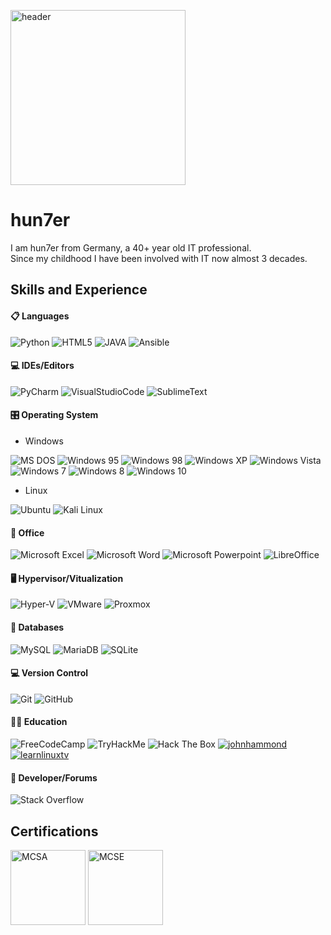 [<img src='https://github.com/hun7erCybersecurity/hun7erCybersecurity/blob/main/header1.png' alt='header'  height='280'>](https://github.com/hun7erCybersecurity)

# hun7er
I am hun7er from Germany, a 40+ year old IT professional.  
Since my childhood I have been involved with IT now almost 3 decades.  



## Skills and Experience
#### 📋 Languages
![Python](https://img.shields.io/badge/-Python-blue?logo=python&logoColor=yellow&style=plastic&logoWidth=20)
![HTML5](https://img.shields.io/badge/-HTML5-E34F26?logo=HTML5&logoColor=white&style=plastic&logoWidth=20)
![JAVA](https://img.shields.io/badge/-JAVA-orange?logo=Java&logoColor=white&style=plastic&logoWidth=20)
![Ansible](https://img.shields.io/badge/-Ansible-black?logo=Ansible&logoColor=white&style=plastic&logoWidth=20)

####  💻 IDEs/Editors
![PyCharm](https://img.shields.io/badge/-PyCharm-green?logo=PyCharm&logoColor=000000&style=plastic&logoWidth=20)
![VisualStudioCode](https://img.shields.io/badge/-Visual%20Studio%20Code-yellow?logo=VisualStudioCode&logoColor=007ACC&style=plastic&logoWidth=20)
![SublimeText](https://img.shields.io/badge/-Sublime%20Text-gray?logo=SublimeText&logoColor=FF9800&style=plastic&logoWidth=20)

####  🎛️ Operating System
* Windows

![MS DOS](https://img.shields.io/badge/-MS_DOS-blue?logo=Windows%2095&logoColor=white&style=plastic&logoWidth=20)
![Windows 95](https://img.shields.io/badge/-Windows_95-008080?logo=Windows%2095&logoColor=white&style=plastic&logoWidth=20)
![Windows 98](https://img.shields.io/badge/-Windows%2098-blue?logo=Windows%2095&logoColor=white&style=plastic&logoWidth=20)
![Windows XP](https://img.shields.io/badge/-Windows%20XP-003399?logo=Windows%20XP&logoColor=white&style=plastic&logoWidth=20)
![Windows Vista](https://img.shields.io/badge/-Windows%20Vista-003399?logo=Windows%20XP&logoColor=white&style=plastic&logoWidth=20)
![Windows 7](https://img.shields.io/badge/-Windows%207-0078D6?logo=Windows%20XP&logoColor=white&style=plastic&logoWidth=20)
![Windows 8](https://img.shields.io/badge/-Windows%208-0078D6?logo=Windows%20XP&logoColor=white&style=plastic&logoWidth=20)
![Windows 10](https://img.shields.io/badge/-Windows%2010-0078D6?logo=Windows%20XP&logoColor=white&style=plastic&logoWidth=20)
* Linux

![Ubuntu](https://img.shields.io/badge/-Ubuntu-E95420?logo=Ubuntu&logoColor=white&style=plastic&logoWidth=20)
![Kali Linux](https://img.shields.io/badge/-Kali%20Linux-557C94?logo=Kali%20Linux&logoColor=white&style=plastic&logoWidth=20)

####  🏢 Office
![Microsoft Excel](https://img.shields.io/badge/-Microsoft%20Excel-217346?logo=Microsoft%20Excel&logoColor=white&style=plastic&logoWidth=20)
![Microsoft Word](https://img.shields.io/badge/-Microsoft%20Word-2B579A?logo=Microsoft%20Word&logoColor=white&style=plastic&logoWidth=20)
![Microsoft Powerpoint](https://img.shields.io/badge/-Microsoft%20Powerpoint-B7472A?logo=Microsoft%20PowerPoint&logoColor=white&style=plastic&logoWidth=20)
![LibreOffice](https://img.shields.io/badge/-Libre%20Office-18A303?logo=LibreOffice&logoColor=white&style=plastic&logoWidth=20)

#### 🖥️ Hypervisor/Vitualization
![Hyper-V](https://img.shields.io/badge/-Hyper_V-0078D6?logo=Windows&logoColor=white&style=plastic&logoWidth=20)
![VMware](https://img.shields.io/badge/-VMware-607078?logo=VMWare&logoColor=white&style=plastic&logoWidth=20)
![Proxmox](https://img.shields.io/badge/-Proxmox-E57000?logo=Proxmox&logoColor=white&style=plastic&logoWidth=20)

####  💾 Databases
![MySQL](https://img.shields.io/badge/-MySQL-4479A1?logo=mysql&logoColor=white&style=plastic&logoWidth=20)
![MariaDB](https://img.shields.io/badge/-MariaDB-003545?logo=mariadb&logoColor=white&style=plastic&logoWidth=20)
![SQLite](https://img.shields.io/badge/-SQLite-003B57?logo=SQLite&logoColor=white&style=plastic&logoWidth=20)

####  💻 Version Control
![Git](https://img.shields.io/badge/-Git-F05032?logo=Git&logoColor=white&style=plastic&logoWidth=20)
![GitHub](https://img.shields.io/badge/-GitHub-181717?logo=GitHub&logoColor=white&style=plastic&logoWidth=20)

####  🧑‍🏫 Education
![FreeCodeCamp](https://img.shields.io/badge/-FreeCodeCamp-0A0A23?logo=FreeCodeCamp&logoColor=white&style=plastic&logoWidth=20)
![TryHackMe](https://img.shields.io/badge/-TryHackMe-212C42?logo=TryHackMe&logoColor=white&style=plastic&logoWidth=20)
![Hack The Box](https://img.shields.io/badge/-Hack%20The%20Box-gray?logo=Hack%20The%20Box&logoColor=9FEF00&style=plastic&logoWidth=20)
<a href="https://www.youtube.com/c/JohnHammond010"><img src="https://img.shields.io/badge/-John%20Hammond-FF0000?logo=Youtube&logoColor=white&style=plastic&logoWidth=20" alt="johnhammond"/></a>
<a href="https://www.youtube.com/c/learnlinuxtv"><img src="https://img.shields.io/badge/-LearnLinuxTV-FF0000?logo=Youtube&logoColor=white&style=plastic&logoWidth=20" alt="learnlinuxtv"/></a>
                                                

####  🤴 Developer/Forums
![Stack Overflow](https://img.shields.io/badge/-Stack_Overflow-F58025?logo=Stack%20Overflow&logoColor=white&style=plastic&logoWidth=20)


## Certifications
[<img src='https://github.com/hun7erCybersecurity/hun7erCybersecurity/blob/main/MCSA-Windows%20Server%202016.png' alt='MCSA' height='120'>](https://github.com/hun7erCybersecurity) 
[<img src='https://github.com/hun7erCybersecurity/hun7erCybersecurity/blob/main/MCSE-Core_Infrastructure.png' alt='MCSE' height='120'>](https://github.com/hun7erCybersecurity) 
